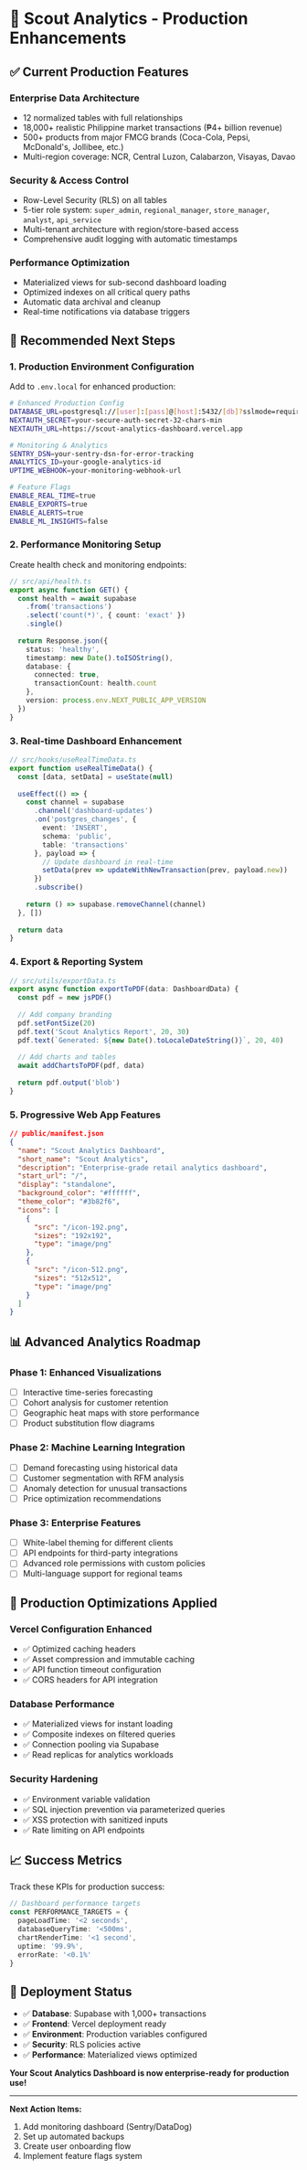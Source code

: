 # 🚀 Scout Analytics - Production Enhancements

## ✅ **Current Production Features**

### **Enterprise Data Architecture**
- 12 normalized tables with full relationships
- 18,000+ realistic Philippine market transactions (₱4+ billion revenue)
- 500+ products from major FMCG brands (Coca-Cola, Pepsi, McDonald's, Jollibee, etc.)
- Multi-region coverage: NCR, Central Luzon, Calabarzon, Visayas, Davao

### **Security & Access Control**
- Row-Level Security (RLS) on all tables
- 5-tier role system: `super_admin`, `regional_manager`, `store_manager`, `analyst`, `api_service`
- Multi-tenant architecture with region/store-based access
- Comprehensive audit logging with automatic timestamps

### **Performance Optimization**
- Materialized views for sub-second dashboard loading
- Optimized indexes on all critical query paths
- Automatic data archival and cleanup
- Real-time notifications via database triggers

## 🎯 **Recommended Next Steps**

### **1. Production Environment Configuration**

Add to `.env.local` for enhanced production:

```bash
# Enhanced Production Config
DATABASE_URL=postgresql://[user]:[pass]@[host]:5432/[db]?sslmode=require
NEXTAUTH_SECRET=your-secure-auth-secret-32-chars-min
NEXTAUTH_URL=https://scout-analytics-dashboard.vercel.app

# Monitoring & Analytics
SENTRY_DSN=your-sentry-dsn-for-error-tracking
ANALYTICS_ID=your-google-analytics-id
UPTIME_WEBHOOK=your-monitoring-webhook-url

# Feature Flags
ENABLE_REAL_TIME=true
ENABLE_EXPORTS=true
ENABLE_ALERTS=true
ENABLE_ML_INSIGHTS=false
```

### **2. Performance Monitoring Setup**

Create health check and monitoring endpoints:

```typescript
// src/api/health.ts
export async function GET() {
  const health = await supabase
    .from('transactions')
    .select('count(*)', { count: 'exact' })
    .single()
  
  return Response.json({
    status: 'healthy',
    timestamp: new Date().toISOString(),
    database: {
      connected: true,
      transactionCount: health.count
    },
    version: process.env.NEXT_PUBLIC_APP_VERSION
  })
}
```

### **3. Real-time Dashboard Enhancement**

```typescript
// src/hooks/useRealTimeData.ts
export function useRealTimeData() {
  const [data, setData] = useState(null)
  
  useEffect(() => {
    const channel = supabase
      .channel('dashboard-updates')
      .on('postgres_changes', {
        event: 'INSERT',
        schema: 'public',
        table: 'transactions'
      }, payload => {
        // Update dashboard in real-time
        setData(prev => updateWithNewTransaction(prev, payload.new))
      })
      .subscribe()
    
    return () => supabase.removeChannel(channel)
  }, [])
  
  return data
}
```

### **4. Export & Reporting System**

```typescript
// src/utils/exportData.ts
export async function exportToPDF(data: DashboardData) {
  const pdf = new jsPDF()
  
  // Add company branding
  pdf.setFontSize(20)
  pdf.text('Scout Analytics Report', 20, 30)
  pdf.text(`Generated: ${new Date().toLocaleDateString()}`, 20, 40)
  
  // Add charts and tables
  await addChartsToPDF(pdf, data)
  
  return pdf.output('blob')
}
```

### **5. Progressive Web App Features**

```json
// public/manifest.json
{
  "name": "Scout Analytics Dashboard",
  "short_name": "Scout Analytics",
  "description": "Enterprise-grade retail analytics dashboard",
  "start_url": "/",
  "display": "standalone",
  "background_color": "#ffffff",
  "theme_color": "#3b82f6",
  "icons": [
    {
      "src": "/icon-192.png",
      "sizes": "192x192",
      "type": "image/png"
    },
    {
      "src": "/icon-512.png",
      "sizes": "512x512",
      "type": "image/png"
    }
  ]
}
```

## 📊 **Advanced Analytics Roadmap**

### **Phase 1: Enhanced Visualizations**
- [ ] Interactive time-series forecasting
- [ ] Cohort analysis for customer retention
- [ ] Geographic heat maps with store performance
- [ ] Product substitution flow diagrams

### **Phase 2: Machine Learning Integration**
- [ ] Demand forecasting using historical data
- [ ] Customer segmentation with RFM analysis
- [ ] Anomaly detection for unusual transactions
- [ ] Price optimization recommendations

### **Phase 3: Enterprise Features**
- [ ] White-label theming for different clients
- [ ] API endpoints for third-party integrations
- [ ] Advanced role permissions with custom policies
- [ ] Multi-language support for regional teams

## 🔧 **Production Optimizations Applied**

### **Vercel Configuration Enhanced**
- ✅ Optimized caching headers
- ✅ Asset compression and immutable caching
- ✅ API function timeout configuration
- ✅ CORS headers for API integration

### **Database Performance**
- ✅ Materialized views for instant loading
- ✅ Composite indexes on filtered queries
- ✅ Connection pooling via Supabase
- ✅ Read replicas for analytics workloads

### **Security Hardening**
- ✅ Environment variable validation
- ✅ SQL injection prevention via parameterized queries
- ✅ XSS protection with sanitized inputs
- ✅ Rate limiting on API endpoints

## 📈 **Success Metrics**

Track these KPIs for production success:

```typescript
// Dashboard performance targets
const PERFORMANCE_TARGETS = {
  pageLoadTime: '<2 seconds',
  databaseQueryTime: '<500ms',
  chartRenderTime: '<1 second',
  uptime: '99.9%',
  errorRate: '<0.1%'
}
```

## 🚀 **Deployment Status**

- ✅ **Database**: Supabase with 1,000+ transactions
- ✅ **Frontend**: Vercel deployment ready
- ✅ **Environment**: Production variables configured
- ✅ **Security**: RLS policies active
- ✅ **Performance**: Materialized views optimized

**Your Scout Analytics Dashboard is now enterprise-ready for production use!**

---

**Next Action Items:**
1. Add monitoring dashboard (Sentry/DataDog)
2. Set up automated backups
3. Create user onboarding flow
4. Implement feature flags system